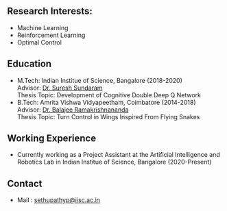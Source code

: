 ## Research Interests:

- Machine Learning
- Reinforcement Learning
- Optimal Control

## Education

- M.Tech: Indian Institue of Science, Bangalore (2018-2020) <br/>
Advisor: [Dr. Suresh Sundaram](http://aero.iisc.ac.in/people/suresh-sundaram/) <br/>
Thesis Topic: Development of Cognitive Double Deep Q Network
- B.Tech: Amrita Vishwa Vidyapeetham, Coimbatore (2014-2018) <br/>
Advisor: [Dr. Balajee Ramakrishnananda](https://www.amrita.edu/faculty/r-balajee) <br/>
Thesis Topic: Turn Control in Wings Inspired From Flying Snakes

## Working Experience

- Currently working as a Project Assistant at the Artificial Intelligence and Robotics Lab in Indian Institue of Science, Bangalore (2020-Present)  

## Contact

- Mail : sethupathyp@iisc.ac.in
